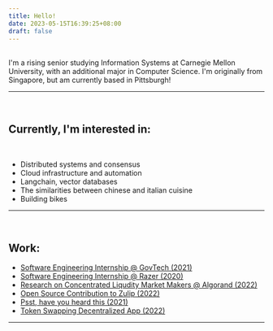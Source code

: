 ```yaml
---
title: Hello!
date: 2023-05-15T16:39:25+08:00
draft: false
---
```


\
I'm a rising senior studying Information Systems at Carnegie Mellon University, with an additional major in Computer Science. I'm originally from Singapore, but am currently based in Pittsburgh!

---
&nbsp;

## Currently, I'm interested in: ##

<br>

* Distributed systems and consensus
* Cloud infrastructure and automation
* Langchain, vector databases
* The similarities between chinese and italian cuisine
* Building bikes

---

&nbsp;

## Work: ##

* [Software Engineering Internship @ GovTech (2021)](www.google.com)
* [Software Engineering Internship @ Razer (2020)](www.google.com)
* [Research on Concentrated Liqudity Market Makers @ Algorand (2022)](https://github.com/AlgorandAMM/clmmamm/blob/main/Crypto_Project_Report.pdf)
* [Open Source Contribution to Zulip (2022)](https://github.com/zulip/zulip/pull/23811#issuecomment-1371486818)
* [Psst, have you heard this (2021)](www.google.com)
* [Token Swapping Decentralized App (2022)](www.google.com)


---